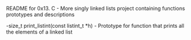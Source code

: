 README for 0x13. C - More singly linked lists project containing functions prototypes and descriptions

-size_t print_listint(const listint_t *h) - Prototype for function that prints all the elements of a linked list
